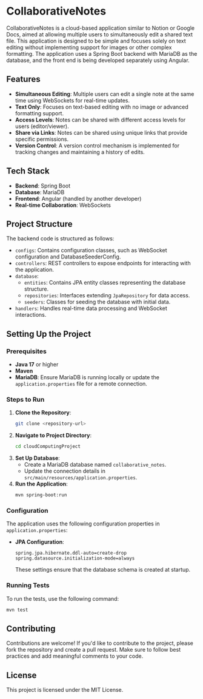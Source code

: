 # CollaborativeNotes

CollaborativeNotes is a cloud-based application similar to Notion or Google Docs, aimed at allowing multiple users to simultaneously edit a shared text file. This application is designed to be simple and focuses solely on text editing without implementing support for images or other complex formatting. The application uses a Spring Boot backend with MariaDB as the database, and the front end is being developed separately using Angular.

## Features
- **Simultaneous Editing**: Multiple users can edit a single note at the same time using WebSockets for real-time updates.
- **Text Only**: Focuses on text-based editing with no image or advanced formatting support.
- **Access Levels**: Notes can be shared with different access levels for users (editor/viewer).
- **Share via Links**: Notes can be shared using unique links that provide specific permissions.
- **Version Control**: A version control mechanism is implemented for tracking changes and maintaining a history of edits.

## Tech Stack
- **Backend**: Spring Boot
- **Database**: MariaDB
- **Frontend**: Angular (handled by another developer)
- **Real-time Collaboration**: WebSockets

## Project Structure
The backend code is structured as follows:
- `configs`: Contains configuration classes, such as WebSocket configuration and DatabaseSeederConfig.
- `controllers`: REST controllers to expose endpoints for interacting with the application.
- `database`:
    - `entities`: Contains JPA entity classes representing the database structure.
    - `repositories`: Interfaces extending `JpaRepository` for data access.
    - `seeders`: Classes for seeding the database with initial data.
- `handlers`: Handles real-time data processing and WebSocket interactions.

## Setting Up the Project

### Prerequisites
- **Java 17** or higher
- **Maven**
- **MariaDB**: Ensure MariaDB is running locally or update the `application.properties` file for a remote connection.

### Steps to Run
1. **Clone the Repository**:
   ```sh
   git clone <repository-url>
   ```
2. **Navigate to Project Directory**:
   ```sh
   cd cloudComputingProject
   ```
3. **Set Up Database**:
    - Create a MariaDB database named `collaborative_notes`.
    - Update the connection details in `src/main/resources/application.properties`.
4. **Run the Application**:
   ```sh
   mvn spring-boot:run
   ```

### Configuration
The application uses the following configuration properties in `application.properties`:
- **JPA Configuration**:
  ```properties
  spring.jpa.hibernate.ddl-auto=create-drop
  spring.datasource.initialization-mode=always
  ```
  These settings ensure that the database schema is created at startup.

### Running Tests
To run the tests, use the following command:
```sh
mvn test
```

## Contributing
Contributions are welcome! If you'd like to contribute to the project, please fork the repository and create a pull request. Make sure to follow best practices and add meaningful comments to your code.

## License
This project is licensed under the MIT License.



